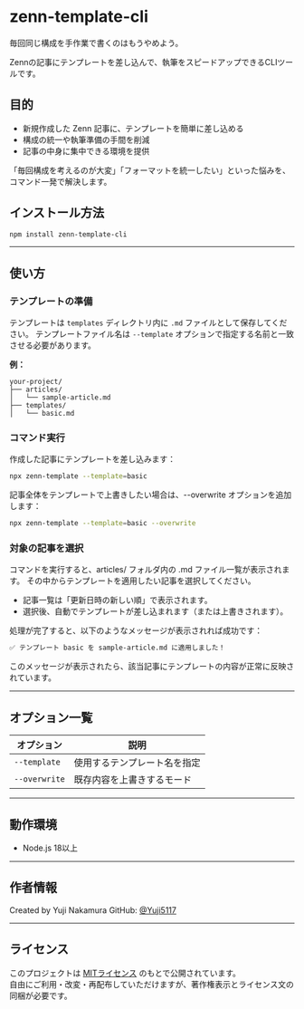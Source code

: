 # zenn-template-cli

毎回同じ構成を手作業で書くのはもうやめよう。

Zennの記事にテンプレートを差し込んで、執筆をスピードアップできるCLIツールです。

## 目的

- 新規作成した Zenn 記事に、テンプレートを簡単に差し込める
- 構成の統一や執筆準備の手間を削減
- 記事の中身に集中できる環境を提供

「毎回構成を考えるのが大変」「フォーマットを統一したい」といった悩みを、コマンド一発で解決します。

## インストール方法

```bash
npm install zenn-template-cli
```

---

## 使い方

### テンプレートの準備

テンプレートは `templates` ディレクトリ内に `.md` ファイルとして保存してください。
テンプレートファイル名は `--template` オプションで指定する名前と一致させる必要があります。

**例：**

```text
your-project/
├── articles/
│   └── sample-article.md
├── templates/
│   └── basic.md

```

### コマンド実行

作成した記事にテンプレートを差し込みます：

```bash
npx zenn-template --template=basic
```

記事全体をテンプレートで上書きしたい場合は、--overwrite オプションを追加します：

```bash
npx zenn-template --template=basic --overwrite
```

### 対象の記事を選択

コマンドを実行すると、articles/ フォルダ内の .md ファイル一覧が表示されます。
その中からテンプレートを適用したい記事を選択してください。

- 記事一覧は「更新日時の新しい順」で表示されます。
- 選択後、自動でテンプレートが差し込まれます（または上書きされます）。

処理が完了すると、以下のようなメッセージが表示されれば成功です：

```bash
✅ テンプレート basic を sample-article.md に適用しました！
```

このメッセージが表示されたら、該当記事にテンプレートの内容が正常に反映されています。

---

## オプション一覧

| オプション    | 説明                         |
| ------------- | ---------------------------- |
| `--template`  | 使用するテンプレート名を指定 |
| `--overwrite` | 既存内容を上書きするモード   |

---

## 動作環境

- Node.js 18以上

---

## 作者情報

Created by Yuji Nakamura
GitHub: [@Yuji5117](https://github.com/Yuji5117)

---

## ライセンス

このプロジェクトは [MITライセンス](./LICENSE) のもとで公開されています。  
自由にご利用・改変・再配布していただけますが、著作権表示とライセンス文の同梱が必要です。

